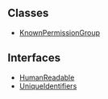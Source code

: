 ## Classes

- [KnownPermissionGroup](../../../Classes/API/Entities/KnownPermissionGroup/KnownPermissionGroup.md)

## Interfaces

- [HumanReadable](../../../Interfaces/API/Entities/KnownPermissionGroup/HumanReadable.md)
- [UniqueIdentifiers](../../../Interfaces/API/Entities/KnownPermissionGroup/UniqueIdentifiers.md)
